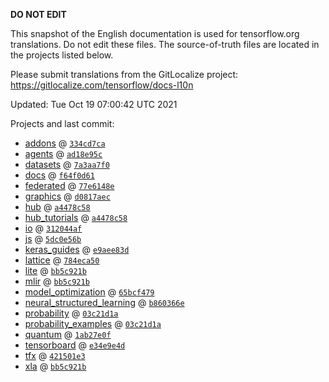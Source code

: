 __DO NOT EDIT__

This snapshot of the English documentation is used for tensorflow.org
translations. Do not edit these files. The source-of-truth files are located in
the projects listed below.

Please submit translations from the GitLocalize project: https://gitlocalize.com/tensorflow/docs-l10n

Updated: Tue Oct 19 07:00:42 UTC 2021

Projects and last commit:

- [addons](https://github.com/tensorflow/addons/tree/master/docs) @ <a href='https://github.com/tensorflow/addons/commit/334cd7ca8fb944aab38164a13d7d2203d7c39605'><code>334cd7ca</code></a>
- [agents](https://github.com/tensorflow/agents/tree/master/docs) @ <a href='https://github.com/tensorflow/agents/commit/ad18e95cfd95e4e76b771aeafa653f70c5080a29'><code>ad18e95c</code></a>
- [datasets](https://github.com/tensorflow/datasets/tree/master/docs) @ <a href='https://github.com/tensorflow/datasets/commit/7a3aa7f05f17733676f33ae1e39db4c524f2cc85'><code>7a3aa7f0</code></a>
- [docs](https://github.com/tensorflow/docs/tree/master/site/en) @ <a href='https://github.com/tensorflow/docs/commit/f64f0d61de1a7030adb2beb0e869e206f030b7f5'><code>f64f0d61</code></a>
- [federated](https://github.com/tensorflow/federated/tree/main/docs) @ <a href='https://github.com/tensorflow/federated/commit/77e6148e8a4108f451b3ec9ce378fe7e267ffd85'><code>77e6148e</code></a>
- [graphics](https://github.com/tensorflow/graphics/tree/master/tensorflow_graphics/g3doc) @ <a href='https://github.com/tensorflow/graphics/commit/d0817aec7dee35635814e925a59d83955459d93c'><code>d0817aec</code></a>
- [hub](https://github.com/tensorflow/hub/tree/master/docs) @ <a href='https://github.com/tensorflow/hub/commit/a4478c5853418fc0c0fdad1c53aba7244ec62508'><code>a4478c58</code></a>
- [hub_tutorials](https://github.com/tensorflow/hub/tree/master/examples/colab) @ <a href='https://github.com/tensorflow/hub/commit/a4478c5853418fc0c0fdad1c53aba7244ec62508'><code>a4478c58</code></a>
- [io](https://github.com/tensorflow/io/tree/master/docs) @ <a href='https://github.com/tensorflow/io/commit/312044afd12f49c9203507d9c7e3ad222b0af06b'><code>312044af</code></a>
- [js](https://github.com/tensorflow/tfjs-website/tree/master/docs) @ <a href='https://github.com/tensorflow/tfjs-website/commit/5dc0e56b49ce2138479de36c315ca0e81671ff94'><code>5dc0e56b</code></a>
- [keras_guides](https://github.com/tensorflow/docs/tree/snapshot-keras/site/en/guide/keras) @ <a href='https://github.com/tensorflow/docs/commit/e9aee83d8d1070b02d151d8459323af578dcfcc6'><code>e9aee83d</code></a>
- [lattice](https://github.com/tensorflow/lattice/tree/master/docs) @ <a href='https://github.com/tensorflow/lattice/commit/784eca50cbdfedf39f183cc7d298c9fe376b69c0'><code>784eca50</code></a>
- [lite](https://github.com/tensorflow/tensorflow/tree/master/tensorflow/lite/g3doc) @ <a href='https://github.com/tensorflow/tensorflow/commit/bb5c921b27cb1dd03a04bf3b7125c8c2fee48512'><code>bb5c921b</code></a>
- [mlir](https://github.com/tensorflow/tensorflow/tree/master/tensorflow/compiler/mlir/g3doc) @ <a href='https://github.com/tensorflow/tensorflow/commit/bb5c921b27cb1dd03a04bf3b7125c8c2fee48512'><code>bb5c921b</code></a>
- [model_optimization](https://github.com/tensorflow/model-optimization/tree/master/tensorflow_model_optimization/g3doc) @ <a href='https://github.com/tensorflow/model-optimization/commit/65bcf4792747311199ce616b1d3cb9e380e0dcba'><code>65bcf479</code></a>
- [neural_structured_learning](https://github.com/tensorflow/neural-structured-learning/tree/master/g3doc) @ <a href='https://github.com/tensorflow/neural-structured-learning/commit/b860366ecdb5570d59945c48eedf497b506cde9a'><code>b860366e</code></a>
- [probability](https://github.com/tensorflow/probability/tree/main/tensorflow_probability/g3doc) @ <a href='https://github.com/tensorflow/probability/commit/03c21d1a7a379a9c634ae1c9d638420f6f6fbfc0'><code>03c21d1a</code></a>
- [probability_examples](https://github.com/tensorflow/probability/tree/main/tensorflow_probability/examples/jupyter_notebooks) @ <a href='https://github.com/tensorflow/probability/commit/03c21d1a7a379a9c634ae1c9d638420f6f6fbfc0'><code>03c21d1a</code></a>
- [quantum](https://github.com/tensorflow/quantum/tree/master/docs) @ <a href='https://github.com/tensorflow/quantum/commit/1ab27e0f3ef0542b2fa8f0ed704860feaee1d53d'><code>1ab27e0f</code></a>
- [tensorboard](https://github.com/tensorflow/tensorboard/tree/master/docs) @ <a href='https://github.com/tensorflow/tensorboard/commit/e34e9e4d0e43fbff5c15b961694d6c98c46f3756'><code>e34e9e4d</code></a>
- [tfx](https://github.com/tensorflow/tfx/tree/master/docs) @ <a href='https://github.com/tensorflow/tfx/commit/421501e3516fbc1b53444e7b790e61c136c90e96'><code>421501e3</code></a>
- [xla](https://github.com/tensorflow/tensorflow/tree/master/tensorflow/compiler/xla/g3doc) @ <a href='https://github.com/tensorflow/tensorflow/commit/bb5c921b27cb1dd03a04bf3b7125c8c2fee48512'><code>bb5c921b</code></a>

